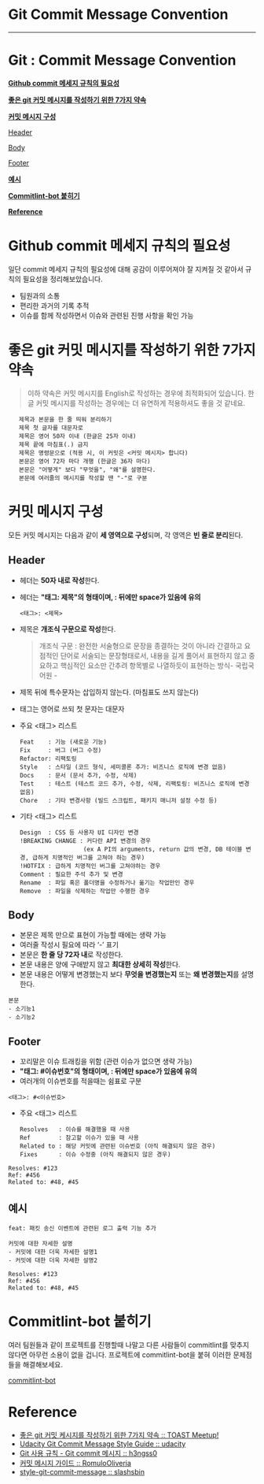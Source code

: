 # Git Commit Message Convention

---

# Git : Commit Message Convention

**[Github commit 메세지 규칙의 필요성](about:blank#28af4853-e183-4daf-893c-55c627622097)**

**[좋은 git 커밋 메시지를 작성하기 위한 7가지 약속](about:blank#ed6258b8-a6b3-4435-b89a-1bb425dd6803)**

**[커밋 메시지 구성](about:blank#fa8fe5aa-f510-4016-944e-51e4238b895e)**

[Header](about:blank#b3e98d2a-064e-4bd6-b476-895d99e88a55)

[Body](about:blank#c6162e8a-5f62-45f8-a564-cccab447308b)

[Footer](about:blank#7a34bbee-da53-4a52-b868-c376cefff0b7)

**[예시](about:blank#72b30983-2b52-409f-8e9c-0fe087b5bef1)**

**[Commitlint-bot 붙히기](about:blank#3b56f227-8b20-4825-b3a8-d699f501497e)**

**[Reference](about:blank#f90bfc2b-95f1-4b78-940b-7aef2cbb1359)**

# **Github commit 메세지 규칙의 필요성**

일단 commit 메세지 규칙의 필요성에 대해 공감이 이루어져야 잘 지켜질 것 같아서 규칙의 필요성을 정리해보았습니다.

- 팀원과의 소통
- 편리한 과거의 기록 추적
- 이슈를 함께 작성하면서 이슈와 관련된 진행 사항을 확인 가능

# **좋은 git 커밋 메시지를 작성하기 위한 7가지 약속**

> 이하 약속은 커밋 메시지를 English로 작성하는 경우에 최적화되어 있습니다. 한글 커밋 메시지를 작성하는 경우에는 더 유연하게 적용하셔도 좋을 것 같네요.
> 

```
   제목과 본문을 한 줄 띄워 분리하기
   제목 첫 글자를 대문자로
   제목은 영어 50자 이내 (한글은 25자 이내)
   제목 끝에 마침표(.) 금지
   제목은 명령문으로 (적용 시, 이 커밋은 <커밋 메시지> 합니다)
   본문은 영어 72자 마다 개행 (한글은 36자 마다)
   본문은 "어떻게" 보다 "무엇을", "왜"를 설명한다.
   본문에 여러줄의 메시지를 작성할 땐 "-"로 구분
```

# **커밋 메시지 구성**

모든 커밋 메시지는 다음과 같이 **세 영역으로 구성**되며, 각 영역은 **빈 줄로 분리**된다.

## Header

- 헤더는 **50자 내로 작성**한다.
- 헤더는 **"태그: 제목"의 형태이며, : 뒤에만 space가 있음에 유의**
    
    ```
    <태그>: <제목>
    ```
    
- 제목은 **개조식 구문으로 작성**한다.
    
    > 개조식 구문 : 완전한 서술형으로 문장을 종결하는 것이 아니라 간결하고 요점적인 단어로 서술되는 문장형태로서, 내용을 길게 풀어서 표현하지 않고 중요하고 핵심적인 요소만 간추려 항목별로 나열하듯이 표현하는 방식- 국립국어원 -
    > 
- 제목 뒤에 특수문자는 삽입하지 않는다. (마침표도 쓰지 않는다)
- 태그는 영어로 쓰되 첫 문자는 대문자
- 주요 <태그> 리스트
    
    ```
    Feat    : 기능 (새로운 기능)
    Fix     : 버그 (버그 수정)
    Refactor: 리팩토링
    Style   : 스타일 (코드 형식, 세미콜론 추가: 비즈니스 로직에 변경 없음)
    Docs    : 문서 (문서 추가, 수정, 삭제)
    Test    : 테스트 (테스트 코드 추가, 수정, 삭제, 리팩토링: 비즈니스 로직에 변경 없음)
    Chore   : 기타 변경사항 (빌드 스크립트, 패키지 매니저 설정 수정 등)
    ```
    
- 기타 <태그> 리스트
    
    ```
    Design  : CSS 등 사용자 UI 디자인 변경
    !BREAKING CHANGE : 커다란 API 변경의 경우
                      (ex A PI의 arguments, return 값의 변경, DB 테이블 변경, 급하게 치명적인 버그를 고쳐야 하는 경우)
    !HOTFIX : 급하게 치명적인 버그를 고쳐야하는 경우
    Comment : 필요한 주석 추가 및 변경
    Rename  : 파일 혹은 폴더명을 수정하거나 옮기는 작업만인 경우
    Remove  : 파일을 삭제하는 작업만 수행한 경우
    ```
    

## Body

- 본문은 제목 만으로 표현이 가능할 때에는 생략 가능
- 여러줄 작성시 필요에 따라 ‘-’ 표기
- 본문은 **한 줄 당 72자 내**로 작성한다.
- 본문 내용은 양에 구애받지 않고 **최대한 상세히 작성**한다.
- 본문 내용은 어떻게 변경했는지 보다 **무엇을 변경했는지** 또는 **왜 변경했는지**를 설명한다.

```
본문
- 소기능1
- 소기능2
```

## Footer

- 꼬리말은 이슈 트래킹을 위함 (관련 이슈가 없으면 생략 가능)
- **"태그: #이슈번호"의 형태이며, : 뒤에만 space가 있음에 유의**
- 여러개의 이슈번호를 적을때는 쉼표로 구분

```
<태그>: #<이슈번호>
```

- 주요 <태그> 리스트
    
    ```
    Resolves   : 이슈를 해결했을 때 사용
    Ref        : 참고할 이슈가 있을 때 사용
    Related to : 해당 커밋에 관련된 이슈번호 (아직 해결되지 않은 경우)
    Fixes      : 이슈 수정중 (아직 해결되지 않은 경우)
    ```
    

```
Resolves: #123
Ref: #456
Related to: #48, #45
```

## **예시**

```
feat: 패킷 송신 이벤트에 관련된 로그 출력 기능 추가

커밋에 대한 자세한 설명
- 커밋에 대한 더욱 자세한 설명1
- 커밋에 대한 더욱 자세한 설명2

Resolves: #123
Ref: #456
Related to: #48, #45
```

# **Commitlint-bot 붙히기**

여러 팀원들과 같이 프로젝트를 진행할때 나말고 다른 사람들이 commitlint를 맞추지 않다면 아무런 소용이 없을 겁니다. 프로젝트에 commitlint-bot을 붙혀 이러한 문제점들을 해결해보세요.

[commitlint-bot](https://github.com/kooku94/commit-message-guide/blob/master/commitlint-bot.md)

# **Reference**

- [좋은 git 커밋 케시지를 작성하기 위한 7가지 약속 :: TOAST Meetup!](https://meetup.toast.com/posts/106)
- [Udacity Git Commit Message Style Guide :: udacity](https://udacity.github.io/git-styleguide)
- [Git 사용 규칙 - Git commit 메시지 :: h3ngss0](https://tttsss77.tistory.com/58)
- [커밋 메시지 가이드 :: RomuloOliveria](https://github.com/RomuloOliveira/commit-messages-guide/blob/master/README_ko-KR.md)
- [style-git-commit-message :: slashsbin](https://github.com/slashsbin/styleguide-git-commit-message)